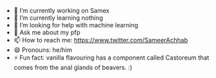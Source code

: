 - 🔭 I’m currently working on Samex
- 🌱 I’m currently learning nothing
- 🤔 I’m looking for help with machine learning
- 💬 Ask me about my pfp
- 📫 How to reach me: https://www.twitter.com/SameerAchhab
- 😄 Pronouns: he/him
- ⚡ Fun fact: vanilla flavouring has a component called Castoreum that comes from the anal glands of beavers. :)
